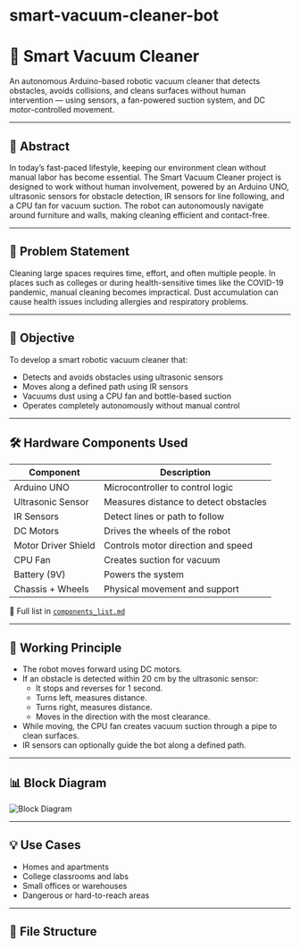 # smart-vacuum-cleaner-bot
# 🤖 Smart Vacuum Cleaner

An autonomous Arduino-based robotic vacuum cleaner that detects obstacles, avoids collisions, and cleans surfaces without human intervention — using sensors, a fan-powered suction system, and DC motor-controlled movement.

---

## 🧠 Abstract

In today’s fast-paced lifestyle, keeping our environment clean without manual labor has become essential. The Smart Vacuum Cleaner project is designed to work without human involvement, powered by an Arduino UNO, ultrasonic sensors for obstacle detection, IR sensors for line following, and a CPU fan for vacuum suction. The robot can autonomously navigate around furniture and walls, making cleaning efficient and contact-free.

---

## 🚩 Problem Statement

Cleaning large spaces requires time, effort, and often multiple people. In places such as colleges or during health-sensitive times like the COVID-19 pandemic, manual cleaning becomes impractical. Dust accumulation can cause health issues including allergies and respiratory problems.

---

## 🎯 Objective

To develop a smart robotic vacuum cleaner that:
- Detects and avoids obstacles using ultrasonic sensors
- Moves along a defined path using IR sensors
- Vacuums dust using a CPU fan and bottle-based suction
- Operates completely autonomously without manual control

---

## 🛠️ Hardware Components Used

| Component              | Description                                 |
|------------------------|---------------------------------------------|
| Arduino UNO            | Microcontroller to control logic            |
| Ultrasonic Sensor      | Measures distance to detect obstacles       |
| IR Sensors             | Detect lines or path to follow              |
| DC Motors              | Drives the wheels of the robot              |
| Motor Driver Shield    | Controls motor direction and speed          |
| CPU Fan                | Creates suction for vacuum                  |
| Battery (9V)           | Powers the system                           |
| Chassis + Wheels       | Physical movement and support               |

📄 Full list in [`components_list.md`](components_list.md)

---

## 🔧 Working Principle

- The robot moves forward using DC motors.
- If an obstacle is detected within 20 cm by the ultrasonic sensor:
  - It stops and reverses for 1 second.
  - Turns left, measures distance.
  - Turns right, measures distance.
  - Moves in the direction with the most clearance.
- While moving, the CPU fan creates vacuum suction through a pipe to clean surfaces.
- IR sensors can optionally guide the bot along a defined path.

---

## 📊 Block Diagram

![Block Diagram](images/block_diagram.jpg)

---

## 💡 Use Cases

- Homes and apartments
- College classrooms and labs
- Small offices or warehouses
- Dangerous or hard-to-reach areas

---

## 📂 File Structure

